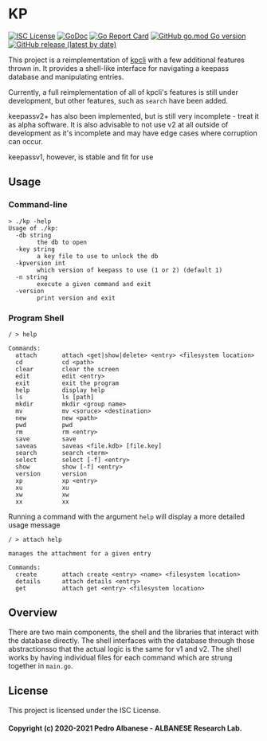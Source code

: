 # KP
[![ISC License](http://img.shields.io/badge/license-ISC-blue.svg)](https://github.com/pedroalbanese/kp/blob/master/LICENSE.md) 
[![GoDoc](https://godoc.org/github.com/pedroalbanese/kp?status.png)](http://godoc.org/github.com/pedroalbanese/kp)
[![Go Report Card](https://goreportcard.com/badge/github.com/pedroalbanese/kp)](https://goreportcard.com/report/github.com/pedroalbanese/kp)
[![GitHub go.mod Go version](https://img.shields.io/github/go-mod/go-version/pedroalbanese/kp)](https://golang.org)
[![GitHub release (latest by date)](https://img.shields.io/github/v/release/pedroalbanese/kp)](https://github.com/pedroalbanese/kp/releases)

This project is a reimplementation of [kpcli](http://kpcli.sourceforge.net/) with a few additional features thrown in.  It provides a shell-like interface for navigating a keepass database and manipulating entries.

Currently, a full reimplementation of all of kpcli's features is still under development, but other features, such as `search` have been added.

keepassv2+ has also been implemented, but is still very incomplete - treat it as alpha software.  It is also advisable to not use v2 at all outside of development as it's incomplete and may have edge cases where corruption can occur.

keepassv1, however, is stable and fit for use
## Usage

### Command-line
```
> ./kp -help
Usage of ./kp:
  -db string
        the db to open
  -key string
        a key file to use to unlock the db
  -kpversion int
        which version of keepass to use (1 or 2) (default 1)
  -n string
        execute a given command and exit
  -version
        print version and exit
```

### Program Shell
```
/ > help

Commands:
  attach       attach <get|show|delete> <entry> <filesystem location>
  cd           cd <path>
  clear        clear the screen
  edit         edit <entry>
  exit         exit the program
  help         display help
  ls           ls [path]
  mkdir        mkdir <group name>
  mv           mv <soruce> <destination>
  new          new <path>
  pwd          pwd
  rm           rm <entry>
  save         save
  saveas       saveas <file.kdb> [file.key]
  search       search <term>
  select       select [-f] <entry>
  show         show [-f] <entry>
  version      version
  xp           xp <entry>
  xu           xu
  xw           xw
  xx           xx
```
Running a command with the argument `help` will display a more detailed usage message
```
/ > attach help

manages the attachment for a given entry

Commands:
  create       attach create <entry> <name> <filesystem location>
  details      attach details <entry>
  get          attach get <entry> <filesystem location>
```

## Overview
There are two main components, the shell and the libraries that interact with the database directly.  The shell interfaces with the database through those abstractionsso that the actual logic is the same for v1 and v2.  The shell works by having individual files for each command which are strung together in `main.go`.

## License

This project is licensed under the ISC License.
#### Copyright (c) 2020-2021 Pedro Albanese - ALBANESE Research Lab.
